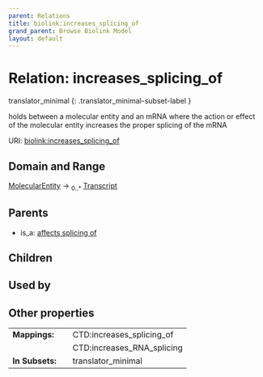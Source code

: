 ```yaml
---
parent: Relations
title: biolink:increases_splicing_of
grand_parent: Browse Biolink Model
layout: default
---
```


# Relation: increases_splicing_of

translator_minimal
{: .translator_minimal-subset-label }


holds between a molecular entity and an mRNA where the action or effect of the molecular entity increases the proper splicing of the mRNA

URI: [biolink:increases_splicing_of](https://w3id.org/biolink/vocab/increases_splicing_of)

## Domain and Range

[MolecularEntity](MolecularEntity.md) ->  <sub>0..*</sub> [Transcript](Transcript.md)

## Parents

 *  is_a: [affects splicing of](affects_splicing_of.md)

## Children


## Used by


## Other properties

|  |  |  |
| --- | --- | --- |
| **Mappings:** | | CTD:increases_splicing_of |
|  | | CTD:increases_RNA_splicing |
| **In Subsets:** | | translator_minimal |

